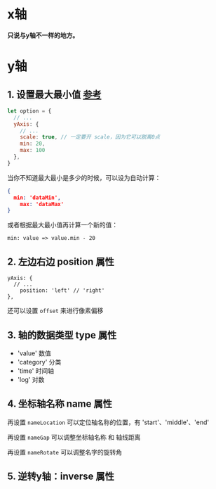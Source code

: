 # x轴

**只说与y轴不一样的地方。**



# y轴

## 1. 设置最大最小值 [参考](https://www.w3cschool.cn/echarts_tutorial/echarts_tutorial-no3h2cul.html)

``` js
let option = {
  // ... 
  yAxis: {
    // ...
    scale: true, // 一定要开 scale，因为它可以脱离0点
    min: 20,
    max: 100
  },
}
```

当你不知道最大最小是多少的时候，可以设为自动计算：

``` json
{ 
  min: 'dataMin',
	max: 'dataMax'
}
```

或者根据最大最小值再计算一个新的值：

``` JS
min: value => value.min - 20
```

## 2. 左边右边 position 属性

``` JS
yAxis: {
  // ...
	position: 'left' // 'right'
},
```

还可以设置 `offset` 来进行像素偏移

## 3. 轴的数据类型 type 属性

- 'value' 数值
- 'category' 分类
- 'time' 时间轴
- 'log' 对数

## 4. 坐标轴名称 name 属性

再设置 `nameLocation` 可以定位轴名称的位置，有 'start'、'middle'、'end'

再设置 `nameGap` 可以调整坐标轴名称 和 轴线距离

再设置 `nameRotate` 可以调整名字的旋转角

## 5. 逆转y轴：inverse 属性

